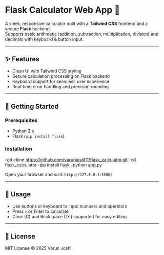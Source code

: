 # Flask Calculator Web App 🧮

A sleek, responsive calculator built with a **Tailwind CSS** frontend and a secure **Flask** backend.  
Supports basic arithmetic (addition, subtraction, multiplication, division) and decimals with keyboard & button input.

---

## ✨ Features

- Clean UI with Tailwind CSS styling  
- Secure calculation processing on Flask backend  
- Keyboard support for seamless user experience  
- Real-time error handling and precision rounding  

---

## 🚀 Getting Started

### Prerequisites
- Python 3.x  
- Flask (`pip install flask`)

### Installation
-git clone https://github.com/varunjoshi11/flask_calculator.git
-cd flask_calculator
-pip install flask
-python app.py


Open your browser and visit: `http://127.0.0.1:5000/`

---

## 🎯 Usage

- Use buttons or keyboard to input numbers and operators  
- Press `=` or Enter to calculate  
- Clear (C) and Backspace (⌫) supported for easy editing  

---

## 📄 License

MIT License © 2025 Varun Joshi

